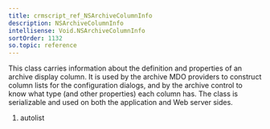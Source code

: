 ```yaml
---
title: crmscript_ref_NSArchiveColumnInfo
description: NSArchiveColumnInfo
intellisense: Void.NSArchiveColumnInfo
sortOrder: 1132
so.topic: reference
---
```



This class carries information about the definition and properties of an archive display column. It is used by the archive MDO providers to construct column lists for the configuration dialogs, and by the archive control to know what type (and other properties) each column has. The class is serializable and used on both the application and Web server sides.




1. autolist

